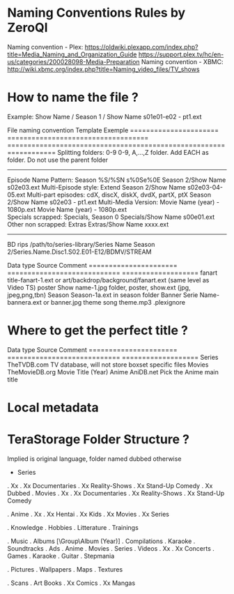 Naming Conventions Rules by ZeroQI
========================

Naming convention - Plex:  https://oldwiki.plexapp.com/index.php?title=Media_Naming_and_Organization_Guide
                           https://support.plex.tv/hc/en-us/categories/200028098-Media-Preparation
Naming convention - XBMC:  http://wiki.xbmc.org/index.php?title=Naming_video_files/TV_shows

How to name the file ?
======================

   Example: Show Name / Season 1 / Show Name s01e01-e02 - pt1.ext
   
   File naming convention   Template                              Exemple
   ======================   ===================================   ==================================================================
   Splitting folders:       0-9                                   0-9, A,...,Z folder. Add EACH as folder. Do not use the parent folder
   ----------------------   -----------------------------------   ------------------------------------------------------------------
   Episode Name Pattern:    Season %S/%SN s%0Se%0E                Season 2/Show Name s02e03.ext
   Multi-Episode style:     Extend                                Season 2/Show Name s02e03-04-05.ext
   Multi-part episodes:     cdX, discX, diskX, dvdX, partX, ptX   Season 2/Show Name s02e03 - pt1.ext
   Multi-Media Version:     Movie Name (year) - 1080p.ext         Movie Name (year) - 1080p.ext         
   Specials scrapped:       Specials, Season 0                    Specials/Show Name s00e01.ext
   Other non scrapped:      Extras                                Extras/Show Name xxxx.ext
   ----------------------   -----------------------------------   ------------------------------------------------------------
   BD rips                                                        /path/to/series-library/Series Name Season 2/Series.Name.Disc1.S02.E01-E12/BDMV/STREAM

   Data type                Source                         Comment
   ======================   ============================   ===================
   fanart                                                  title-fanart-1.ext or art/backdrop/background/fanart.ext (same level as Video TS)
   poster                                                  Show name-1.jpg folder, poster, show.ext (jpg, jpeg,png,tbn)
                            Season                         Season-1a.ext in season folder 
                            Banner                         Serie Name-bannera.ext or banner.jpg
   theme song                                              theme.mp3
   .plexignore

   
Where to get the perfect title ?
================================

   Data type                Source                         Comment
   ======================   ============================   ===================
   Series                   TheTVDB.com                    TV database, will not store boxset specific files
   Movies                   TheMovieDB.org                 Movie Title (Year)
   Anime                    AniDB.net                      Pick the Anime main title

Local metadata
==============

TeraStorage Folder Structure ?
==============================

Implied is original language, folder named dubbed otherwise

<UL>
  <LI> Series </LI>
</UL>
        . Xx
        . Xx Documentaries
        . Xx Reality-Shows
        . Xx Stand-Up Comedy
        . Xx Dubbed
   . Movies
        . Xx
        . Xx Documentaries
        . Xx Reality-Shows
        . Xx Stand-Up Comedy

   . Anime
        . Xx
        . Xx Hentai
        . Xx Kids
        . Xx Movies
        . Xx Series

   . Knowledge
        . Hobbies
        . Litterature
        . Trainings

   . Music
         . Albums [\Group\Album (Year)]
         . Compilations
         . Karaoke
         . Soundtracks
              . Ads
              . Anime
              . Movies
              . Series
         . Videos
              . Xx
              . Xx Concerts
         . Games
              . Karaoke
              . Guitar
              . Stepmania

   . Pictures
         . Wallpapers
         . Maps
         . Textures

   . Scans
         . Art Books
         . Xx Comics
         . Xx Mangas
